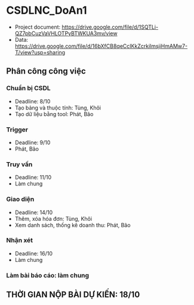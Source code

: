 # CSDLNC_DoAn1
- Project document:
   https://drive.google.com/file/d/1SQTLi-QZ7pbCuzVaVHLOTPyBTWKUA3mv/view
- Data:
   https://drive.google.com/file/d/16bXfCB8qeCcIKkZcrkilmsjiHmAMw7-T/view?usp=sharing

## Phân công công việc
### Chuẩn bị CSDL 
  - Deadline: 8/10
  - Tạo bảng và thuộc tính: Tùng, Khôi
  - Tạo dữ liệu bằng tool: Phát, Bão
### Trigger
  - Deadline: 9/10
  - Phát, Bão
### Truy vấn
  - Deadline: 11/10
  - Làm chung
### Giao diện
  - Deadline: 14/10
  - Thêm, xóa hóa đơn: Tùng, Khôi
  - Xem danh sách, thống kê doanh thu: Phát, Bão
### Nhận xét
  - Deadline: 16/10
  - Làm chung
### Làm bài báo cáo: làm chung

## THỜI GIAN NỘP BÀI DỰ KIẾN: 18/10
